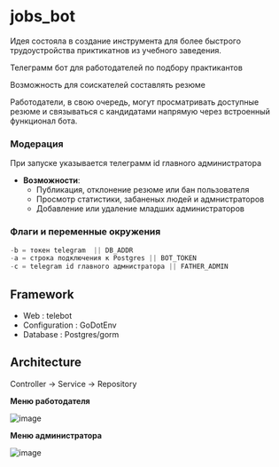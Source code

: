 # jobs_bot

Идея состояла в создание инструмента для более быстрого трудоустройства приктикатнов из учебного заведения.


Телеграмм бот для работодателей по подбору практикантов 

Возможность для соискателей составлять резюме

Работодатели, в свою очередь, могут просматривать доступные резюме и 
связываться с кандидатами напрямую через встроенный функционал бота.

### Модерация
При запуске указывается телеграмм id главного администратора

* **Возможности**:
  - Публикация, отклонение резюме или бан пользователя
  - Просмотр статистики, забаненых людей и адмнистраторов
  - Добавление или удаление младших администраторов

### Флаги и переменные окружения
```go
-b = токен telegram  || DB_ADDR
-a = строка подключения к Postgres || BOT_TOKEN
-c = telegram id главного адмнистратора || FATHER_ADMIN
```


## Framework
- Web : telebot
- Configuration : GoDotEnv
- Database : Postgres/gorm

## Architecture

Controller -> Service -> Repository

**Меню работодателя**

![image](https://github.com/MorZLE/jobs_bot/assets/122459662/1b72e110-184d-4499-b4e6-a25925b71f68)

**Меню администратора**

![image](https://github.com/MorZLE/jobs_bot/assets/122459662/1b70d912-86e0-4014-9254-e5426ac182e2)

